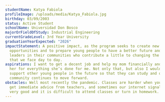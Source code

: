 ```yaml
---
studentName: Katya Fabiola
profileImage: /uploads/media/Katya_Fabiola.jpg
birthday: 03/09/2003
status: Active Student
schoolName: Universidad Don Bosco
majorOrFieldOfStudy: Industrial Engineering
currentGradeLevel: 3rd Year University
graduationYearExpected: "2026"
impactStatement: A positive impact, as the program seeks to create new
  opportunities and to prepare young people to have a better future and become
  leaders in their communities who contribute a little to changing the reality
  that we face day to day.
aspirations: I want to get a decent job and help my mom financially and repay
  her for everything she’s done for me. Not only that, but also I would like to
  support other young people in the future so that they can study and our
  community continues to move forward.
obstacles: Well most recently the pandemic. Classes are harder when you can’t
  get immediate advice from teachers, and sometimes our internet signal is not
  very good and it is difficult to attend classes or turn in homework.
---
```


